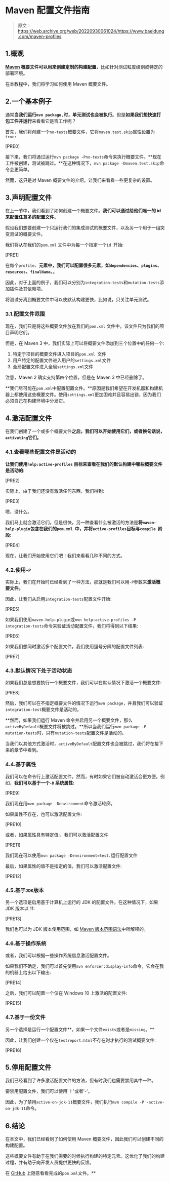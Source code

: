 # Maven 配置文件指南

> 原文：<https://web.archive.org/web/20220930061024/https://www.baeldung.com/maven-profiles>

## 1.概观

**[Maven](/web/20220926182013/https://www.baeldung.com/maven) 概要文件可以用来创建定制的构建配置**，比如针对测试粒度级别或特定的部署环境。

在本教程中，我们将学习如何使用 Maven 概要文件。

## 2.一个基本例子

通常**当我们运行`mvn package,`时，单元测试也会被执行**。但是**如果我们想快速打包工件并运行**来看看它是否工作呢？

首先，我们将创建一个`no-tests`概要文件，它将`maven.test.skip`属性设置为`true:`

[PRE0]

接下来，我们将通过运行`mvn package -Pno-tests`命令来执行概要文件。**现在工件被创建，测试被跳过。**在这种情况下，`mvn package -Dmaven.test.skip`命令会更简单。

然而，这只是对 Maven 概要文件的介绍。让我们来看看一些更复杂的设置。

## 3.声明配置文件

在上一节中，我们看到了如何创建一个概要文件。**我们可以通过给他们唯一的 id 来配置任意多的配置文件**。

假设我们想要创建一个只运行我们的集成测试的概要文件，以及另一个用于一组突变测试的概要文件。

我们将从在我们的`pom.xml` 文件中为每一个指定一个`id `开始:

[PRE1]

在每个`profile`、**元素中，我们可以配置很多元素，如`dependencies`、`plugins`、`resources`、`finalName`、**。

因此，对于上面的例子，我们可以分别为`integration-tests`和`mutation-tests`添加插件及其依赖项。

将测试分离到概要文件中可以使默认构建更快，比如说，只关注单元测试。

### 3.1.配置文件范围

现在，我们只是将这些概要文件放在我们的`pom.xml` 文件中，该文件只为我们的项目声明它们。

但是，在 Maven 3 中，我们实际上可以将概要文件添加到三个位置中的任何一个:

1.  特定于项目的概要文件进入项目的`pom.xml `文件
2.  用户特定的配置文件进入用户的`settings.xml`文件
3.  全局配置文件进入全局`settings.xml`文件

注意，Maven 2 确实支持第四个位置，但是在 Maven 3 中已经删除了。

**我们尽可能在`pom.xml`中配置配置文件。**原因是我们希望在开发机器和构建机器上都使用这些概要文件。使用`settings.xml`更加困难并且容易出错，因为我们必须自己在构建环境中分发它。

## 4.激活配置文件

在我们创建了一个或多个概要文件**之后，我们可以开始使用它们，或者换句话说，`activating`它们。**

### 4.1.查看哪些配置文件是活动的

**让我们使用`help:active-profiles` 目标来查看在我们的默认构建中哪些概要文件是活动的**:

[PRE2]

实际上，由于我们还没有激活任何东西，我们得到:

[PRE3]

嗯，没什么。

我们马上就会激活它们。但是很快，另一种查看什么被激活的方法是**将`maven-help-plugin`包含在我们的`pom.xml `中，并将`active-profiles`目标与`compile `阶段:**

[PRE4]

现在，让我们开始使用它们吧！我们来看看几种不同的方式。

### 4.2.使用`-P`

实际上，我们在开始时已经看到了一种方法，那就是我们可以用`-P`参数来**激活概要文件。**

因此，让我们从启用`integration-tests`配置文件开始:

[PRE5]

如果我们使用`maven-help-plugin`或`mvn help:active-profiles -P integration-tests`命令来验证活动配置文件，我们将得到以下结果:

[PRE6]

如果我们想同时激活多个配置文件，我们使用逗号分隔的配置文件列表:

[PRE7]

### 4.3.默认情况下处于活动状态

如果我们总是想要执行一个概要文件，我们可以在默认情况下激活一个概要文件:

[PRE8]

然后，我们可以在不指定概要文件的情况下运行`mvn package`，并且我们可以验证 `integration-test`概要文件是活动的。

**然而，如果我们运行 Maven 命令并启用另一个概要文件，那么`activeByDefault`概要文件将被跳过。**所以当我们运行`mvn package -P mutation-tests`时，只有`mutation-tests`配置文件是活动的。

当我们以其他方式激活时，`activeByDefault`配置文件也会被跳过，我们将在接下来的章节中看到。

### 4.4.基于属性

我们可以在命令行上激活配置文件。然而，有时如果它们被自动激活会更方便。例如，**我们可以基于一个`-D` 系统属性:**

[PRE9]

我们现在用`mvn package -Denvironment`命令激活轮廓。

如果属性不存在，也可以激活配置文件:

[PRE10]

或者，如果属性具有特定值:，我们可以激活配置文件

[PRE11]

我们现在可以使用`mvn package -Denvironment=test.`运行配置文件

最后，如果属性的值不是指定的值，我们可以激活配置文件:

[PRE12]

### 4.5.基于`JDK`版本

另一个选项是启用基于计算机上运行的 JDK 的配置文件。在这种情况下，如果 JDK 版本以 11:

[PRE13]

我们也可以为 JDK 版本使用范围，如 [Maven 版本范围语法](/web/20220926182013/https://www.baeldung.com/maven-dependency-latest-version)中所解释的。

### 4.6.基于操作系统

或者，我们可以根据一些操作系统信息激活配置文件。

如果我们不确定，我们可以首先使用`mvn enforcer:display-info`命令，它会在我的机器上给出以下输出:

[PRE14]

之后，我们可以配置一个仅在 Windows 10 上激活的配置文件:

[PRE15]

### 4.7.基于一份文件

另一个选择是运行一个配置文件**，如果一个文件`exists`或者是`missing`。**

因此，让我们创建一个仅在`testreport.html`不存在时才执行的测试概要文件:

[PRE16]

## 5.停用配置文件

我们已经看到了许多激活配置文件的方法，但有时我们也需要禁用其中一种。

要禁用配置文件，我们可以使用'！'或者'-'。

因此，为了禁用`active-on-jdk-11`概要文件，我们执行`mvn compile -P -active-on-jdk-11`命令。

## 6.结论

在本文中，我们已经看到了如何使用 Maven 概要文件，因此我们可以创建不同的构建配置。

这些概要文件有助于在我们需要的时候执行构建的特定元素。这优化了我们的构建过程，并有助于向开发人员提供更快的反馈。

在 [GitHub](https://web.archive.org/web/20220926182013/https://github.com/eugenp/tutorials/tree/master/maven-modules/maven-simple/maven-profiles) 上随意看看完成的`pom.xml`文件。**